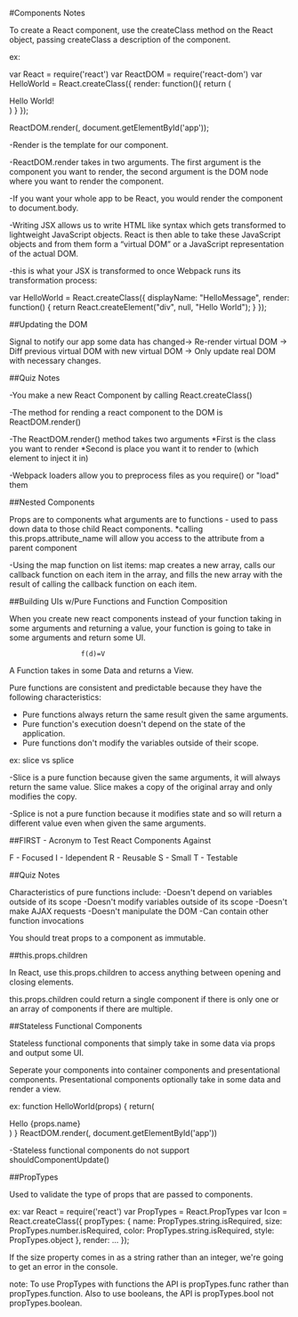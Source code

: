#Components Notes

To create a React component, use the createClass method on the React object, passing createClass a description of the component.

ex:

var React = require('react')
var ReactDOM = require('react-dom')
var HelloWorld = React.createClass({
  render: function(){
    return (
      <div>
        Hello World!
      </div>
      )
    }
  });

ReactDOM.render(<HelloWorld />, document.getElementById('app'));

-Render is the template for our component.

-ReactDOM.render takes in two arguments. The first argument is the component you want to render, the second argument is the DOM node where you want to render the component.

-If you want your whole app to be React, you would render the component to document.body.

-Writing JSX allows us to write HTML like syntax which gets transformed to lightweight JavaScript objects. React is then able to take these JavaScript objects and from them form a “virtual DOM” or a JavaScript representation of the actual DOM.

-this is what your JSX is transformed to once Webpack runs its transformation process:

var HelloWorld = React.createClass({
  displayName: "HelloMessage",
  render: function() {
    return React.createElement("div", null, "Hello World");
  }
});


##Updating the DOM

Signal to notify our app some data has changed→ Re-render virtual DOM -> Diff previous virtual DOM with new virtual DOM -> Only update real DOM with necessary changes.

##Quiz Notes

-You make a new React Component by calling React.createClass()

-The method for rending a react component to the DOM is ReactDOM.render()

-The ReactDOM.render() method takes two arguments
  *First is the class you want to render
  *Second is place you want it to render to (which element to inject it in)

-Webpack loaders allow you to preprocess files as you require() or "load" them


##Nested Components

Props are to components what arguments are to functions - used to pass down data to those child React components.
  *calling this.props.attribute_name will allow you access to the attribute from a parent component


-Using the map function on list items:
  map creates a new array, calls our callback function on each item in the array, and fills the new array with the result of calling the callback function on each item.


##Building UIs w/Pure Functions and Function Composition

When you create new react components instead of your function taking in some arguments and returning a value, your function is going to take in some arguments and return some UI.

                      f(d)=V
A Function takes in some Data and returns a View.

Pure functions are consistent and predictable because they have the following characteristics:

- Pure functions always return the same result given the same arguments.
- Pure function's execution doesn't depend on the state of the application.
- Pure functions don't modify the variables outside of their scope.


ex: slice vs splice

  -Slice is a pure function because given the same arguments, it will always return the same value. Slice makes a copy of the original array and only modifies the copy.

  -Splice is not a pure function because it modifies state and so will return a different value even when given the same arguments.


##FIRST - Acronym to Test React Components Against

F - Focused
I - Idependent
R - Reusable
S - Small
T - Testable


##Quiz Notes

Characteristics of pure functions include:
-Doesn't depend on variables outside of its scope
-Doesn't modify variables outside of its scope
-Doesn't make AJAX requests
-Doesn't manipulate the DOM
-Can contain other function invocations


You should treat props to a component as immutable.

##this.props.children

In React, use this.props.children to access anything between opening and closing elements.

this.props.children could return a single component if there is only one or an array of components if there are multiple.


##Stateless Functional Components

Stateless functional components that simply take in some data via props and output some UI.


Seperate your components into container components and presentational components. Presentational components optionally take in some data and render a view.

ex:
function HelloWorld(props) {
  return(
    <div>Hello {props.name}</div>
  )
}
ReactDOM.render(<HelloWorld name='Jane'/>, document.getElementById('app'))


-Stateless functional components do not support shouldComponentUpdate()


##PropTypes

Used to validate the type of props that are passed to components.

ex:
var React = require('react')
var PropTypes = React.PropTypes
var Icon = React.createClass({
  propTypes: {
    name: PropTypes.string.isRequired,
    size: PropTypes.number.isRequired,
    color: PropTypes.string.isRequired,
    style: PropTypes.object
  },
  render: ...
});

If the size property comes in as a string rather than an integer, we're going to get an error in the console.

note: To use PropTypes with functions the API is propTypes.func rather than propTypes.function. Also to use booleans, the API is propTypes.bool not propTypes.boolean.



